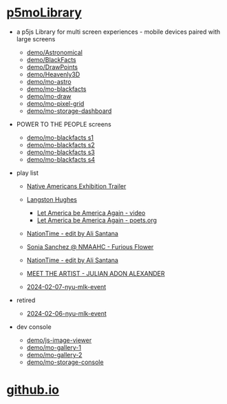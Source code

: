 # [p5moLibrary](https://github.com/molab-itp/p5moLibrary)

- a p5js Library for multi screen experiences - mobile devices paired with large screens

  - [demo/Astronomical](demo/Astronomical?v=158)
  - [demo/BlackFacts](demo/BlackFacts?v=158)
  - [demo/DrawPoints](demo/DrawPoints?v=158)
  - [demo/Heavenly3D](demo/Heavenly3D?v=158)
  - [demo/mo-astro](demo/mo-astro?v=158)
  - [demo/mo-blackfacts](demo/mo-blackfacts?v=158)
  - [demo/mo-draw](demo/mo-draw?v=158)
  - [demo/mo-pixel-grid](demo/mo-pixel-grid?v=158)
  - [demo/mo-storage-dashboard](demo/mo-storage-dashboard?v=158)

- POWER TO THE PEOPLE screens

  - [demo/mo-blackfacts s1](demo/mo-blackfacts?v=158&group=s1)
  - [demo/mo-blackfacts s2](demo/mo-blackfacts?v=158&group=s2)
  - [demo/mo-blackfacts s3](demo/mo-blackfacts?v=158&group=s3)
  - [demo/mo-blackfacts s4](demo/mo-blackfacts?v=158&group=s4)

- play list

  - [Native Americans Exhibition Trailer](demo/BlackFacts?playlist=hpjNGTYvpxw)

  - [Langston Hughes ](demo/BlackFacts?playlist=XzI3huqpCi4)
    - [Let America be America Again - video](demo/mo-blackfacts?playlist=CFNM8GB_Yp0&title=%E2%98%85)
    - [Let America be America Again - poets.org](https://poets.org/poem/let-america-be-america-again)
  - [NationTime - edit by Ali Santana](demo/mo-blackfacts?playlist=-UtKxghWlvY&title=NationTime%20-%20ELUCID%20-%20BETAMAX&qrcode=NationTime.png)
  - [Sonia Sanchez @ NMAAHC - Furious Flower](demo/mo-blackfacts?playlist=FNLp8e-cfgk&title=Sonia%20Sanchez)
  - [NationTime - edit by Ali Santana](demo/mo-blackfacts?playlist=-UtKxghWlvY&title=NationTime%20-%20ELUCID%20-%20BETAMAX&qrcode=NationTime.png)
  - [MEET THE ARTIST - JULIAN ADON ALEXANDER](demo/mo-blackfacts?playlist=wk0La_2igws&title=MEET%20THE%20ARTIST%20-%20JULIAN%20ADON%20ALEXANDE%20-%20What%20it%20is&qrcode=JULIAN.png)

  - [2024-02-07-nyu-mlk-event](demo/mo-blackfacts?playlist=lG758MniLYg&qrcode=annoucement-01.png&title=2024-02-07-nyu-mlk-event)

- retired

  - [2024-02-06-nyu-mlk-event](demo/mo-blackfacts?playlist=zbRz5xTaLYI&qrcode=annoucement-01.png&title=2024-02-06-nyu-mlk-event)
  <!-- - [Weapons of White Destruction - TJ](demo/mo-blackfacts?playlist=ob8YQPGJiHY&title=Weapons%20of%20White%20Destruction%20-%20TJ&&qrcode=TJ.png) -->

- dev console

  - [demo/js-image-viewer](demo/js-image-viewer?v=158)
  - [demo/mo-gallery-1](demo/mo-gallery-1?v=158)
  - [demo/mo-gallery-2](demo/mo-gallery-2?v=158)
  - [demo/mo-storage-console](demo/mo-storage-console?v=158)

# [github.io](https://molab-itp.github.io/p5moLibrary/src?v=158)

<!--

- retired
  - [demo/mo-astro-host-0](demo/mo-astro-host-0?v=158)
  - [demo/mo-astro-host-1](demo/mo-astro-host-1?v=158)
  - [demo/mo-astro-remote-0](demo/mo-astro-remote-0?v=158)
  - [demo/mo-astro-remote-1](demo/mo-astro-remote-1?v=158)

  - [demo/mo-blackfacts-host](demo/mo-blackfacts-host?v=158)
  - [demo/mo-blackfacts-remote](demo/mo-blackfacts-remote?v=158)

# https://www.youtube.com/watch?v=hpjNGTYvpxw
# The Land Carries Our Ancestors: Contemporary Art by Native Americans Exhibition Trailer

 -->
